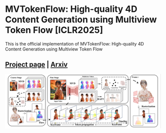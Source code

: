 # MVTokenFlow: High-quality 4D Content Generation using Multiview Token Flow [ICLR2025]

This is the official implementation of MVTokenFlow: High-quality 4D Content Generation using Multiview Token Flow

## [Project page](https://judgementh.github.io/MVTokenFlow/) | [Arxiv]() 

![teaser](assets/pipeline.jpg)